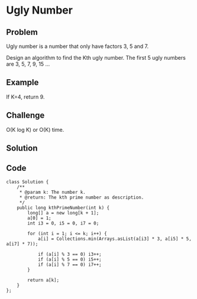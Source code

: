 Ugly Number
===

Problem
-------

Ugly number is a number that only have factors 3, 5 and 7.

Design an algorithm to find the Kth ugly number. The first 5 ugly numbers are 3, 5, 7, 9, 15 ...

Example
-------

If K=4, return 9.

Challenge
---------

O(K log K) or O(K) time.

Solution
--------

Code
----

    class Solution {
        /**
         * @param k: The number k.
         * @return: The kth prime number as description.
         */
        public long kthPrimeNumber(int k) {
            long[] a = new long[k + 1];
            a[0] = 1;
            int i3 = 0, i5 = 0, i7 = 0;
            
            for (int i = 1; i <= k; i++) {
                a[i] = Collections.min(Arrays.asList(a[i3] * 3, a[i5] * 5, a[i7] * 7));
            
                if (a[i] % 3 == 0) i3++;
                if (a[i] % 5 == 0) i5++;
                if (a[i] % 7 == 0) i7++;
            }
         
            return a[k];           
        }
    };